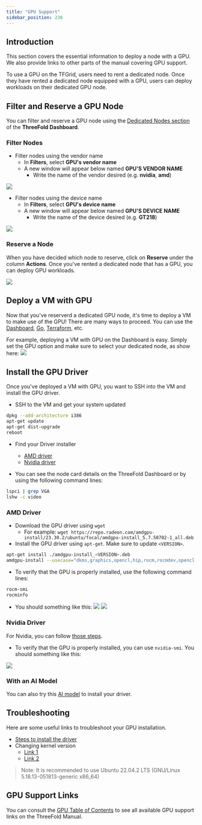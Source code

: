```yaml
---
title: "GPU Support"
sidebar_position: 236
---
```






## Introduction

This section covers the essential information to deploy a node with a GPU. We also provide links to other parts of the manual covering GPU support.

To use a GPU on the TFGrid, users need to rent a dedicated node. Once they have rented a dedicated node equipped with a GPU, users can deploy workloads on their dedicated GPU node. 


## Filter and Reserve a GPU Node

You can filter and reserve a GPU node using the [Dedicated Nodes section](../../dashboard/deploy/node_finder#dedicated-nodes) of the **ThreeFold Dashboard**.

### Filter Nodes

* Filter nodes using the vendor name
  * In **Filters**, select **GPU's vendor name**
  * A new window will appear below named **GPU'S VENDOR NAME**
    * Write the name of the vendor desired (e.g. **nvidia**, **amd**)

![](./img/gpu_8.png)

* Filter nodes using the device name
  * In **Filters**, select **GPU's device name**
  * A new window will appear below named **GPU'S DEVICE NAME**
    * Write the name of the device desired (e.g. **GT218**)

![](./img/gpu_9.png)

### Reserve a Node

When you have decided which node to reserve, click on **Reserve** under the column **Actions**. Once you've rented a dedicated node that has a GPU, you can deploy GPU workloads.

![](./img/gpu_2.png)

  
## Deploy a VM with GPU

Now that you've reserverd a dedicated GPU node, it's time to deploy a VM to make use of the GPU! There are many ways to proceed. You can use the [Dashboard](../../dashboard/deploy/vm_intro/fullVm), [Go](../../developers/grid3_go/grid3_go_gpu), [Terraform](../terraform_toc/terraform_advanced_readme/terraform_gpu_support), etc.

For example, deploying a VM with GPU on the Dashboard is easy. Simply set the GPU option and make sure to select your dedicated node, as show here:
![](./img/gpu_3.png)

## Install the GPU Driver

Once you've deployed a VM with GPU, you want to SSH into the VM and install the GPU driver.

- SSH to the VM and get your system updated
```bash
dpkg --add-architecture i386
apt-get update
apt-get dist-upgrade
reboot
```
- Find your Driver installer
  - [AMD driver](https://www.amd.com/en/support/linux-drivers)
  - [Nvidia driver](https://www.nvidia.com/download/index.aspx)

- You can see the node card details on the ThreeFold Dashboard or by using the following command lines:
```bash
lspci | grep VGA
lshw -c video
```

### AMD Driver

- Download the GPU driver using `wget`
  - For example: `wget https://repo.radeon.com/amdgpu-install/23.30.2/ubuntu/focal/amdgpu-install_5.7.50702-1_all.deb`
- Install the GPU driver using `apt-get`. Make sure to update `<VERSION>`.
```bash
apt-get install ./amdgpu-install_<VERSION>.deb
amdgpu-install --usecase="dkms,graphics,opencl,hip,rocm,rocmdev,opencl,hiplibsdk,mllib,mlsdk" --opencl=rocr --vulkan=pro --opengl=mesa
```
- To verify that the GPU is properly installed, use the following command lines:
```bash
rocm-smi
rocminfo
```
- You should something like this:
![](./img/gpu_4.png)
![](./img/gpu_5.png)
 
### Nvidia Driver

For Nvidia, you can follow [those steps](https://linuxize.com/post/how-to-nvidia-drivers-on-ubuntu-20-04/#installing-the-nvidia-drivers-using-the-command-line).
- To verify that the GPU is properly installed, you can use `nvidia-smi`. You should something like this:

 ![](./img/gpu_6.png)
 
### With an AI Model

You can also try this [AI model](https://github.com/invoke-ai/InvokeAI#getting-started-with-invokeai) to install your driver. 
 
## Troubleshooting

Here are some useful links to troubleshoot your GPU installation.

- [Steps to install the driver](https://amdgpu-install.readthedocs.io/en/latest/index)
- Changing kernel version
  - [Link 1](https://linux.how2shout.com/how-to-change-default-kernel-in-ubuntu-22-04-20-04-lts/)
  - [Link 2](https://gist.github.com/chaiyujin/c08e59752c3e238ff3b1a5098322b363)

> Note: It is recommended to use Ubuntu 22.04.2 LTS (GNU/Linux 5.18.13-051813-generic x86_64)

## GPU Support Links

You can consult the [GPU Table of Contents](./gpu_toc.md) to see all available GPU support links on the ThreeFold Manual.